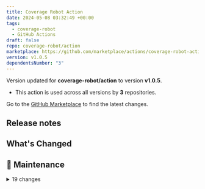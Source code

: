 ```yaml
---
title: Coverage Robot Action
date: 2024-05-08 03:32:49 +00:00
tags:
  - coverage-robot
  - GitHub Actions
draft: false
repo: coverage-robot/action
marketplace: https://github.com/marketplace/actions/coverage-robot-action
version: v1.0.5
dependentsNumber: "3"
---
```



Version updated for **coverage-robot/action** to version **v1.0.5**.
- This action is used across all versions by **3** repositories.

Go to the [GitHub Marketplace](https://github.com/marketplace/actions/coverage-robot-action) to find the latest changes.

## Release notes

## What's Changed

## 🧰 Maintenance

<details>
<summary>19 changes</summary>

- Bump typescript from 5.3.3 to 5.4.5 @dependabot (#110)
- Bump undici from 5.28.3 to 5.28.4 @dependabot (#107)
- Bump @actions/http-client from 2.2.0 to 2.2.1 @dependabot (#104)
- Bump eslint-plugin-github from 4.10.1 to 4.10.2 @dependabot (#103)
- Bump eslint from 8.56.0 to 8.57.0 @dependabot (#102)
- Bump eslint-plugin-jest from 27.6.3 to 27.9.0 @dependabot (#101)
- Bump undici from 5.28.0 to 5.28.3 @dependabot (#100)
- Bump eslint-plugin-jest from 27.6.3 to 27.8.0 @dependabot (#99)
- Bump actions/setup-node from 4.0.1 to 4.0.2 @dependabot (#98)
- Bump prettier from 3.2.4 to 3.2.5 @dependabot (#97)
- Bump @types/jest from 29.5.11 to 29.5.12 @dependabot (#95)
- Bump release-drafter/release-drafter from 5 to 6 @dependabot (#96)
- Bump ts-jest from 29.1.1 to 29.1.2 @dependabot (#94)
- Bump prettier from 3.2.2 to 3.2.4 @dependabot (#93)
- Bump prettier from 3.1.1 to 3.2.2 @dependabot (#92)
- Bump eslint-plugin-jest from 27.6.1 to 27.6.3 @dependabot (#91)
- Bump eslint-plugin-jest from 27.6.0 to 27.6.1 @dependabot (#89)
- Bump eslint from 8.55.0 to 8.56.0 @dependabot (#87)
- Bump actions/setup-node from 4.0.0 to 4.0.1 @dependabot (#88)
</details>

